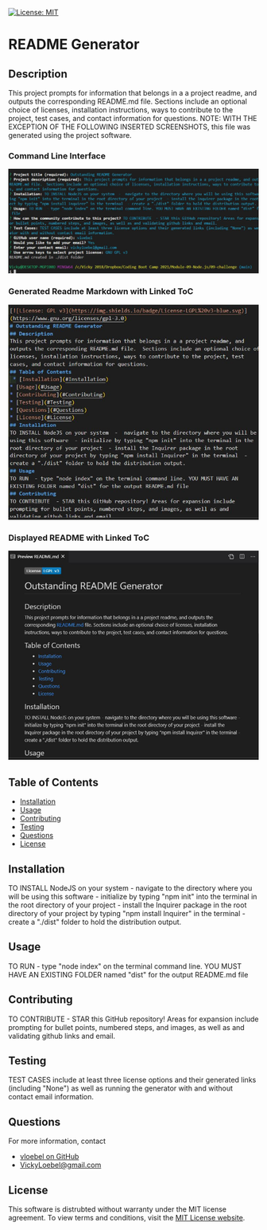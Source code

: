 
  [![License: MIT](https://img.shields.io/badge/License-MIT-yellow.svg)](https://opensource.org/licenses/MIT)
  # README Generator
  ## Description  
  This project prompts for information that belongs in a a project readme, and outputs the corresponding README.md file.  Sections include an optional choice of licenses, installation instructions, ways to contribute to the project, test cases, and contact information for questions. NOTE: WITH THE EXCEPTION OF THE FOLLOWING INSERTED SCREENSHOTS, this file was generated using the project software.  
  ### Command Line Interface
  ![readme1-cli](./img/readme1-cli.jpg)
  ### Generated Readme Markdown with Linked ToC
  ![readme2-generatedMD](./img/readme2-generatedMD.jpg)
  ### Displayed README with Linked ToC
  ![readme3-displayedMD](./img/readme3-displayedMD.jpg)

  ## Table of Contents  
   * [Installation](#Installation)  
  * [Usage](#Usage)  
  * [Contributing](#Contributing)  
  * [Testing](#Testing) 
  * [Questions](#Questions)    
  * [License](#License)
  ## Installation  
  TO INSTALL NodeJS on your system  -  navigate to the directory where you will be using this software  - initialize by typing "npm init" into the terminal in the root directory of your project  - install the Inquirer package in the root directory of your project by typing "npm install Inquirer" in the terminal  - create a "./dist" folder to hold the distribution output.
  ## Usage  
  TO RUN  - type "node index" on the terminal command line. YOU MUST HAVE AN EXISTING FOLDER named "dist" for the output README.md file
  ## Contributing  
  TO CONTRIBUTE  - STAR this GitHub repository! Areas for expansion include prompting for bullet points, numbered steps, and images, as well as and validating github links and email.
  ## Testing  
  TEST CASES include at least three license options and their generated links (including "None") as well as running the generator with and without contact email information.
  ## Questions
  For more information, contact  
  * [vloebel on GitHub](https://github.com/vloebel)  
  * [VickyLoebel@gmail.com](mailto:VickyLoebel@gmail.com)
  ## License
  This software is distrubted without warranty under the MIT license agreement. To view terms and conditions, visit the [MIT License website](https://opensource.org/licenses/MIT).
      
